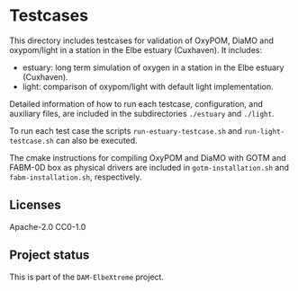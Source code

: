 <!---
SPDX-FileCopyrightText: 2025 Helmholtz-Zentrum hereon GmbH
SPDX-License-Identifier: CC0-1.0
SPDX-FileContributor Ovidio Garcia-Oliva <ovidio.garcia@hereon.de>
-->

# Testcases

This directory includes testcases for validation of OxyPOM, DiaMO and oxypom/light in a station in the Elbe estuary (Cuxhaven).
It includes:

* estuary: long term simulation of oxygen in a station in the Elbe estuary (Cuxhaven).
* light: comparison of oxypom/light with default light implementation.

Detailed information of how to run each testcase, configuration, and auxiliary files, are included in the subdirectories `./estuary` and `./light`.

To run each test case the scripts `run-estuary-testcase.sh` and `run-light-testcase.sh` can also be executed.

The cmake instructions for compiling OxyPOM and DiaMO with GOTM and FABM-0D box as physical drivers are included in `gotm-installation.sh` and `fabm-installation.sh`, respectively.


## Licenses

Apache-2.0
CC0-1.0

## Project status

This is part of the `DAM-ElbeXtreme` project.